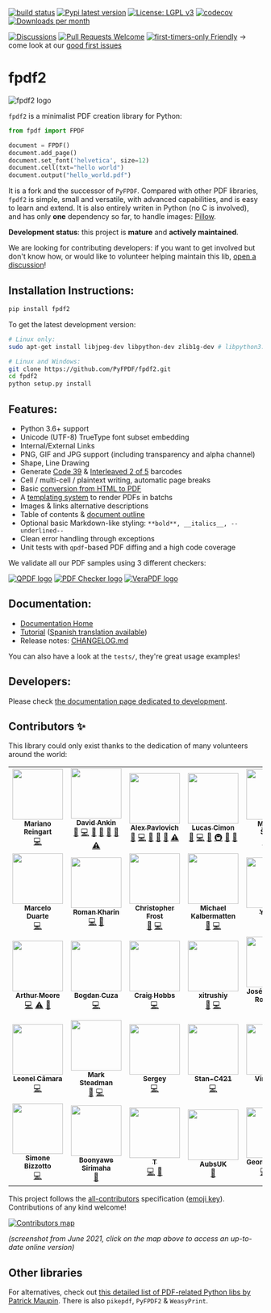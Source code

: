 [![build status](https://github.com/PyFPDF/fpdf2/workflows/build/badge.svg)](https://github.com/PyFPDF/fpdf2/actions?query=branch%3Amaster)
[![Pypi latest version](https://img.shields.io/pypi/v/fpdf2.svg)](https://pypi.python.org/pypi/fpdf2)
[![License: LGPL v3](https://img.shields.io/badge/License-LGPL%20v3-blue.svg)](https://www.gnu.org/licenses/lgpl-3.0)
[![codecov](https://codecov.io/gh/PyFPDF/fpdf2/branch/master/graph/badge.svg)](https://codecov.io/gh/PyFPDF/fpdf2)
[![Downloads per month](https://pepy.tech/badge/fpdf2/month)](https://pepy.tech/project/fpdf2)

[![Discussions](https://img.shields.io/github/discussions/PyFPDF/fpdf2)](https://github.com/PyFPDF/fpdf2/discussions)
[![Pull Requests Welcome](https://img.shields.io/badge/PRs-welcome-brightgreen.svg?style=flat)](http://makeapullrequest.com)
[![first-timers-only Friendly](https://img.shields.io/badge/first--timers--only-friendly-blue.svg)](http://www.firsttimersonly.com/)
-> come look at our [good first issues](https://github.com/PyFPDF/fpdf2/issues?q=is%3Aissue+is%3Aopen+label%3A%22good+first+issue%22)

fpdf2
=====

![fpdf2 logo](https://pyfpdf.github.io/fpdf2/fpdf2-logo.png)

`fpdf2` is a minimalist PDF creation library for Python:

```python
from fpdf import FPDF

document = FPDF()
document.add_page()
document.set_font('helvetica', size=12)
document.cell(txt="hello world")
document.output("hello_world.pdf")
```

It is a fork and the successor of `PyFPDF`.
Compared with other PDF libraries, `fpdf2` is simple, small and versatile, with advanced capabilities, and is easy to learn and extend.
It is also entirely writen in Python (no C is involved), and has only **one** dependency so far, to handle images: [Pillow](https://pillow.readthedocs.io/en/stable/).

**Development status**: this project is **mature** and **actively maintained**.

We are looking for contributing developers: if you want to get involved but don't know how,
or would like to volunteer helping maintain this lib, [open a discussion](https://github.com/PyFPDF/fpdf2/discussions)!

Installation Instructions:
--------------------------
```bash
pip install fpdf2
```

To get the latest development version:

```bash
# Linux only:
sudo apt-get install libjpeg-dev libpython-dev zlib1g-dev # libpython3.3-dev #(if necessary)

# Linux and Windows:
git clone https://github.com/PyFPDF/fpdf2.git
cd fpdf2
python setup.py install
```

Features:
---------

 * Python 3.6+ support
 * Unicode (UTF-8) TrueType font subset embedding
 * Internal/External Links
 * PNG, GIF and JPG support (including transparency and alpha channel)
 * Shape, Line Drawing
 * Generate [Code 39](https://fr.wikipedia.org/wiki/Code_39) & [Interleaved 2 of 5](https://en.wikipedia.org/wiki/Interleaved_2_of_5) barcodes
 * Cell / multi-cell / plaintext writing, automatic page breaks
 * Basic [conversion from HTML to PDF](https://pyfpdf.github.io/fpdf2/HTML.html)
 * A [templating system](https://pyfpdf.github.io/fpdf2/Templates.html) to render PDFs in batchs
 * Images & links alternative descriptions
 * Table of contents & [document outline](https://pyfpdf.github.io/fpdf2/DocumentOutlineAndTableOfContents.html)
 * Optional basic Markdown-like styling: `**bold**, __italics__, --underlined--`
 * Clean error handling through exceptions
 * Unit tests with `qpdf`-based PDF diffing and a high code coverage

We validate all our PDF samples using 3 different checkers:

[![QPDF logo](https://pyfpdf.github.io/fpdf2/qpdf-logo.svg)](https://github.com/qpdf/qpdf)
[![PDF Checker logo](https://pyfpdf.github.io/fpdf2/pdfchecker-logo.png)](https://www.datalogics.com/products/pdf-tools/pdf-checker/)
[![VeraPDF logo](https://pyfpdf.github.io/fpdf2/vera-logo.jpg)](https://verapdf.org)

Documentation:
--------------

- [Documentation Home](https://pyfpdf.github.io/fpdf2/)
- [Tutorial](https://pyfpdf.github.io/fpdf2/Tutorial.html) ([Spanish translation available](https://pyfpdf.github.io/fpdf2/Tutorial-es.html))
- Release notes: [CHANGELOG.md](https://github.com/PyFPDF/fpdf2/blob/master/CHANGELOG.md)

You can also have a look at the `tests/`, they're great usage examples!

Developers:
-----------

Please check [the documentation page dedicated to development](https://pyfpdf.github.io/fpdf2/Development.html).

## Contributors ✨

This library could only exist thanks to the dedication of many volunteers around the world:

<!-- ALL-CONTRIBUTORS-LIST:START - Do not remove or modify this section -->
<!-- prettier-ignore-start -->
<!-- markdownlint-disable -->
<table>
  <tr>
    <td align="center"><a href="https://github.com/reingart"><img src="https://avatars.githubusercontent.com/u/1041385?v=4?s=100" width="100px;" alt=""/><br /><sub><b>Mariano Reingart</b></sub></a><br /><a href="https://github.com/PyFPDF/fpdf2/commits?author=reingart" title="Code">💻</a></td>
    <td align="center"><a href="http://lymaconsulting.github.io/"><img src="https://avatars.githubusercontent.com/u/8921892?v=4?s=100" width="100px;" alt=""/><br /><sub><b>David Ankin</b></sub></a><br /><a href="https://github.com/PyFPDF/fpdf2/issues?q=author%3Aalexanderankin" title="Bug reports">🐛</a> <a href="https://github.com/PyFPDF/fpdf2/commits?author=alexanderankin" title="Code">💻</a> <a href="https://github.com/PyFPDF/fpdf2/commits?author=alexanderankin" title="Documentation">📖</a> <a href="#maintenance-alexanderankin" title="Maintenance">🚧</a> <a href="#question-alexanderankin" title="Answering Questions">💬</a> <a href="https://github.com/PyFPDF/fpdf2/pulls?q=is%3Apr+reviewed-by%3Aalexanderankin" title="Reviewed Pull Requests">👀</a> <a href="https://github.com/PyFPDF/fpdf2/commits?author=alexanderankin" title="Tests">⚠️</a></td>
    <td align="center"><a href="https://github.com/alexp1917"><img src="https://avatars.githubusercontent.com/u/66129071?v=4?s=100" width="100px;" alt=""/><br /><sub><b>Alex Pavlovich</b></sub></a><br /><a href="https://github.com/PyFPDF/fpdf2/issues?q=author%3Aalexp1917" title="Bug reports">🐛</a> <a href="https://github.com/PyFPDF/fpdf2/commits?author=alexp1917" title="Code">💻</a> <a href="https://github.com/PyFPDF/fpdf2/commits?author=alexp1917" title="Documentation">📖</a> <a href="#question-alexp1917" title="Answering Questions">💬</a> <a href="https://github.com/PyFPDF/fpdf2/pulls?q=is%3Apr+reviewed-by%3Aalexp1917" title="Reviewed Pull Requests">👀</a> <a href="https://github.com/PyFPDF/fpdf2/commits?author=alexp1917" title="Tests">⚠️</a></td>
    <td align="center"><a href="https://chezsoi.org/lucas/blog/"><img src="https://avatars.githubusercontent.com/u/925560?v=4?s=100" width="100px;" alt=""/><br /><sub><b>Lucas Cimon</b></sub></a><br /><a href="#blog-Lucas-C" title="Blogposts">📝</a> <a href="https://github.com/PyFPDF/fpdf2/commits?author=Lucas-C" title="Code">💻</a> <a href="https://github.com/PyFPDF/fpdf2/commits?author=Lucas-C" title="Documentation">📖</a> <a href="#infra-Lucas-C" title="Infrastructure (Hosting, Build-Tools, etc)">🚇</a> <a href="#maintenance-Lucas-C" title="Maintenance">🚧</a> <a href="#question-Lucas-C" title="Answering Questions">💬</a></td>
    <td align="center"><a href="https://github.com/eumiro"><img src="https://avatars.githubusercontent.com/u/6774676?v=4?s=100" width="100px;" alt=""/><br /><sub><b>Miroslav Šedivý</b></sub></a><br /><a href="https://github.com/PyFPDF/fpdf2/commits?author=eumiro" title="Code">💻</a> <a href="https://github.com/PyFPDF/fpdf2/commits?author=eumiro" title="Tests">⚠️</a></td>
    <td align="center"><a href="https://github.com/fbernhart"><img src="https://avatars.githubusercontent.com/u/70264417?v=4?s=100" width="100px;" alt=""/><br /><sub><b>Florian Bernhart</b></sub></a><br /><a href="https://github.com/PyFPDF/fpdf2/commits?author=fbernhart" title="Code">💻</a> <a href="https://github.com/PyFPDF/fpdf2/commits?author=fbernhart" title="Tests">⚠️</a></td>
    <td align="center"><a href="http://pr.linkedin.com/in/edwoodocasio/"><img src="https://avatars.githubusercontent.com/u/82513?v=4?s=100" width="100px;" alt=""/><br /><sub><b>Edwood Ocasio</b></sub></a><br /><a href="https://github.com/PyFPDF/fpdf2/commits?author=eocasio" title="Code">💻</a> <a href="https://github.com/PyFPDF/fpdf2/commits?author=eocasio" title="Tests">⚠️</a></td>
  </tr>
  <tr>
    <td align="center"><a href="https://github.com/marcelotduarte"><img src="https://avatars.githubusercontent.com/u/12752334?v=4?s=100" width="100px;" alt=""/><br /><sub><b>Marcelo Duarte</b></sub></a><br /><a href="https://github.com/PyFPDF/fpdf2/commits?author=marcelotduarte" title="Code">💻</a></td>
    <td align="center"><a href="https://github.com/RomanKharin"><img src="https://avatars.githubusercontent.com/u/6203756?v=4?s=100" width="100px;" alt=""/><br /><sub><b>Roman Kharin</b></sub></a><br /><a href="https://github.com/PyFPDF/fpdf2/commits?author=RomanKharin" title="Code">💻</a> <a href="#ideas-RomanKharin" title="Ideas, Planning, & Feedback">🤔</a></td>
    <td align="center"><a href="https://github.com/cgfrost"><img src="https://avatars.githubusercontent.com/u/166104?v=4?s=100" width="100px;" alt=""/><br /><sub><b>Christopher Frost</b></sub></a><br /><a href="https://github.com/PyFPDF/fpdf2/issues?q=author%3Acgfrost" title="Bug reports">🐛</a> <a href="https://github.com/PyFPDF/fpdf2/commits?author=cgfrost" title="Code">💻</a></td>
    <td align="center"><a href="http://www.ne.ch/sitn"><img src="https://avatars.githubusercontent.com/u/1681332?v=4?s=100" width="100px;" alt=""/><br /><sub><b>Michael Kalbermatten</b></sub></a><br /><a href="https://github.com/PyFPDF/fpdf2/issues?q=author%3Akalbermattenm" title="Bug reports">🐛</a> <a href="https://github.com/PyFPDF/fpdf2/commits?author=kalbermattenm" title="Code">💻</a></td>
    <td align="center"><a href="https://yanone.de/"><img src="https://avatars.githubusercontent.com/u/175386?v=4?s=100" width="100px;" alt=""/><br /><sub><b>Yanone</b></sub></a><br /><a href="https://github.com/PyFPDF/fpdf2/commits?author=yanone" title="Code">💻</a></td>
    <td align="center"><a href="https://github.com/leoleozhu"><img src="https://avatars.githubusercontent.com/u/738445?v=4?s=100" width="100px;" alt=""/><br /><sub><b>Leo Zhu</b></sub></a><br /><a href="https://github.com/PyFPDF/fpdf2/commits?author=leoleozhu" title="Code">💻</a></td>
    <td align="center"><a href="https://www.abishekgoda.com/"><img src="https://avatars.githubusercontent.com/u/310520?v=4?s=100" width="100px;" alt=""/><br /><sub><b>Abishek Goda</b></sub></a><br /><a href="https://github.com/PyFPDF/fpdf2/commits?author=abishek" title="Code">💻</a></td>
  </tr>
  <tr>
    <td align="center"><a href="https://www.cd-net.net/"><img src="https://avatars.githubusercontent.com/u/1515637?v=4?s=100" width="100px;" alt=""/><br /><sub><b>Arthur Moore</b></sub></a><br /><a href="https://github.com/PyFPDF/fpdf2/commits?author=EmperorArthur" title="Code">💻</a> <a href="https://github.com/PyFPDF/fpdf2/commits?author=EmperorArthur" title="Tests">⚠️</a> <a href="https://github.com/PyFPDF/fpdf2/issues?q=author%3AEmperorArthur" title="Bug reports">🐛</a></td>
    <td align="center"><a href="https://boghison.com/"><img src="https://avatars.githubusercontent.com/u/7976283?v=4?s=100" width="100px;" alt=""/><br /><sub><b>Bogdan Cuza</b></sub></a><br /><a href="https://github.com/PyFPDF/fpdf2/commits?author=boghison" title="Code">💻</a></td>
    <td align="center"><a href="https://github.com/craigahobbs"><img src="https://avatars.githubusercontent.com/u/1263515?v=4?s=100" width="100px;" alt=""/><br /><sub><b>Craig Hobbs</b></sub></a><br /><a href="https://github.com/PyFPDF/fpdf2/commits?author=craigahobbs" title="Code">💻</a></td>
    <td align="center"><a href="https://github.com/xitrushiy"><img src="https://avatars.githubusercontent.com/u/17336659?v=4?s=100" width="100px;" alt=""/><br /><sub><b>xitrushiy</b></sub></a><br /><a href="https://github.com/PyFPDF/fpdf2/issues?q=author%3Axitrushiy" title="Bug reports">🐛</a> <a href="https://github.com/PyFPDF/fpdf2/commits?author=xitrushiy" title="Code">💻</a></td>
    <td align="center"><a href="https://github.com/jredrejo"><img src="https://avatars.githubusercontent.com/u/1008178?v=4?s=100" width="100px;" alt=""/><br /><sub><b>José L. Redrejo Rodríguez</b></sub></a><br /><a href="https://github.com/PyFPDF/fpdf2/commits?author=jredrejo" title="Code">💻</a></td>
    <td align="center"><a href="https://jugmac00.github.io/"><img src="https://avatars.githubusercontent.com/u/9895620?v=4?s=100" width="100px;" alt=""/><br /><sub><b>Jürgen Gmach</b></sub></a><br /><a href="https://github.com/PyFPDF/fpdf2/commits?author=jugmac00" title="Code">💻</a></td>
    <td align="center"><a href="https://github.com/Larivact"><img src="https://avatars.githubusercontent.com/u/8731884?v=4?s=100" width="100px;" alt=""/><br /><sub><b>Larivact</b></sub></a><br /><a href="https://github.com/PyFPDF/fpdf2/commits?author=Larivact" title="Code">💻</a></td>
  </tr>
  <tr>
    <td align="center"><a href="https://github.com/leonelcamara"><img src="https://avatars.githubusercontent.com/u/1198145?v=4?s=100" width="100px;" alt=""/><br /><sub><b>Leonel Câmara</b></sub></a><br /><a href="https://github.com/PyFPDF/fpdf2/commits?author=leonelcamara" title="Code">💻</a></td>
    <td align="center"><a href="https://github.com/mark-steadman"><img src="https://avatars.githubusercontent.com/u/15779053?v=4?s=100" width="100px;" alt=""/><br /><sub><b>Mark Steadman</b></sub></a><br /><a href="https://github.com/PyFPDF/fpdf2/issues?q=author%3Amark-steadman" title="Bug reports">🐛</a> <a href="https://github.com/PyFPDF/fpdf2/commits?author=mark-steadman" title="Code">💻</a></td>
    <td align="center"><a href="https://github.com/sergeyfitts"><img src="https://avatars.githubusercontent.com/u/40498252?v=4?s=100" width="100px;" alt=""/><br /><sub><b>Sergey</b></sub></a><br /><a href="https://github.com/PyFPDF/fpdf2/commits?author=sergeyfitts" title="Code">💻</a></td>
    <td align="center"><a href="https://github.com/Stan-C421"><img src="https://avatars.githubusercontent.com/u/82440217?v=4?s=100" width="100px;" alt=""/><br /><sub><b>Stan-C421</b></sub></a><br /><a href="https://github.com/PyFPDF/fpdf2/commits?author=Stan-C421" title="Code">💻</a></td>
    <td align="center"><a href="https://github.com/viraj-shah18"><img src="https://avatars.githubusercontent.com/u/44942391?v=4?s=100" width="100px;" alt=""/><br /><sub><b>Viraj Shah</b></sub></a><br /><a href="https://github.com/PyFPDF/fpdf2/commits?author=viraj-shah18" title="Code">💻</a></td>
    <td align="center"><a href="https://github.com/cornicis"><img src="https://avatars.githubusercontent.com/u/11545033?v=4?s=100" width="100px;" alt=""/><br /><sub><b>cornicis</b></sub></a><br /><a href="https://github.com/PyFPDF/fpdf2/commits?author=cornicis" title="Code">💻</a></td>
    <td align="center"><a href="https://github.com/moe-25"><img src="https://avatars.githubusercontent.com/u/85580959?v=4?s=100" width="100px;" alt=""/><br /><sub><b>moe-25</b></sub></a><br /><a href="https://github.com/PyFPDF/fpdf2/commits?author=moe-25" title="Code">💻</a> <a href="https://github.com/PyFPDF/fpdf2/pulls?q=is%3Apr+reviewed-by%3Amoe-25" title="Reviewed Pull Requests">👀</a> <a href="#research-moe-25" title="Research">🔬</a> <a href="https://github.com/PyFPDF/fpdf2/issues?q=author%3Amoe-25" title="Bug reports">🐛</a></td>
  </tr>
  <tr>
    <td align="center"><a href="https://github.com/niphlod"><img src="https://avatars.githubusercontent.com/u/122119?v=4?s=100" width="100px;" alt=""/><br /><sub><b>Simone Bizzotto</b></sub></a><br /><a href="https://github.com/PyFPDF/fpdf2/commits?author=niphlod" title="Code">💻</a></td>
    <td align="center"><a href="https://github.com/bnyw"><img src="https://avatars.githubusercontent.com/u/32655514?v=4?s=100" width="100px;" alt=""/><br /><sub><b>Boonyawe Sirimaha</b></sub></a><br /><a href="https://github.com/PyFPDF/fpdf2/issues?q=author%3Abnyw" title="Bug reports">🐛</a></td>
    <td align="center"><a href="https://github.com/torque"><img src="https://avatars.githubusercontent.com/u/949138?v=4?s=100" width="100px;" alt=""/><br /><sub><b>T</b></sub></a><br /><a href="https://github.com/PyFPDF/fpdf2/commits?author=torque" title="Code">💻</a> <a href="#design-torque" title="Design">🎨</a></td>
    <td align="center"><a href="https://github.com/AubsUK"><img src="https://avatars.githubusercontent.com/u/68870168?v=4?s=100" width="100px;" alt=""/><br /><sub><b>AubsUK</b></sub></a><br /><a href="#question-AubsUK" title="Answering Questions">💬</a></td>
    <td align="center"><a href="http://www.schorsch.com/"><img src="https://avatars.githubusercontent.com/u/17468844?v=4?s=100" width="100px;" alt=""/><br /><sub><b>Georg Mischler</b></sub></a><br /><a href="https://github.com/PyFPDF/fpdf2/commits?author=gmischler" title="Code">💻</a> <a href="https://github.com/PyFPDF/fpdf2/issues?q=author%3Agmischler" title="Bug reports">🐛</a> <a href="https://github.com/PyFPDF/fpdf2/commits?author=gmischler" title="Documentation">📖</a></td>
    <td align="center"><a href="https://www.buymeacoffee.com/ping"><img src="https://avatars.githubusercontent.com/u/104607?v=4?s=100" width="100px;" alt=""/><br /><sub><b>ping</b></sub></a><br /><a href="https://github.com/PyFPDF/fpdf2/issues?q=author%3Aping" title="Bug reports">🐛</a></td>
    <td align="center"><a href="http://portfedh@gmail.com"><img src="https://avatars.githubusercontent.com/u/59422723?v=4?s=100" width="100px;" alt=""/><br /><sub><b>Portfedh</b></sub></a><br /><a href="https://github.com/PyFPDF/fpdf2/commits?author=portfedh" title="Documentation">📖</a></td>
  </tr>
</table>

<!-- markdownlint-restore -->
<!-- prettier-ignore-end -->

<!-- ALL-CONTRIBUTORS-LIST:END -->

This project follows the [all-contributors](https://github.com/all-contributors/all-contributors) specification
([emoji key](https://allcontributors.org/docs/en/emoji-key)).
Contributions of any kind welcome!

[![Contributors map](https://pyfpdf.github.io/fpdf2/contributors-map-small.png)](https://pyfpdf.github.io/fpdf2/contributors.html)

_(screenshot from June 2021, click on the map above to access an up-to-date online version)_

Other libraries
---------------

For alternatives, check out [this detailed list of PDF-related Python libs by Patrick Maupin](https://github.com/pmaupin/pdfrw#other-libraries). There is also `pikepdf`, `PyFPDF2` & `WeasyPrint`.
